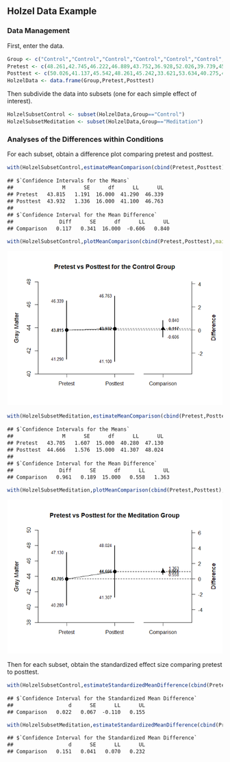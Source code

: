 
## Holzel Data Example

### Data Management

First, enter the data.


```r
Group <- c("Control","Control","Control","Control","Control","Control","Control","Control","Control","Control","Control","Control","Control","Control","Control","Control","Control","Meditation","Meditation","Meditation","Meditation","Meditation","Meditation","Meditation","Meditation","Meditation","Meditation","Meditation","Meditation","Meditation","Meditation","Meditation","Meditation")
Pretest <- c(48.261,42.745,46.222,46.889,43.752,36.928,52.026,39.739,45.503,45.386,44.745,31.725,40.562,39.216,46.771,48.314,46.065,43.072,41.922,48.366,49.725,40.013,39.673,38.405,52.51,41.281,42.157,41.281,57.843,41.935,45.281,29.673,46.144)
Posttest <- c(50.026,41.137,45.542,48.261,45.242,33.621,53.634,40.275,43.595,46.235,45.621,32.092,40.588,39.987,47.19,47.137,46.654,42.549,41.974,49.882,50.967,41.059,41.569,40.418,54.078,43.046,43.333,41.333,58,42.471,45.83,31.137,47.007)
HolzelData <- data.frame(Group,Pretest,Posttest)
```

Then subdivide the data into subsets (one for each simple effect of interest).


```r
HolzelSubsetControl <- subset(HolzelData,Group=="Control")
HolzelSubsetMeditation <- subset(HolzelData,Group=="Meditation")
```

### Analyses of the Differences within Conditions

For each subset, obtain a difference plot comparing pretest and posttest.


```r
with(HolzelSubsetControl,estimateMeanComparison(cbind(Pretest,Posttest)))
```

```
## $`Confidence Intervals for the Means`
##                M      SE      df      LL      UL
## Pretest   43.815   1.191  16.000  41.290  46.339
## Posttest  43.932   1.336  16.000  41.100  46.763
## 
## $`Confidence Interval for the Mean Difference`
##               Diff      SE      df      LL      UL
## Comparison   0.117   0.341  16.000  -0.606   0.840
```

```r
with(HolzelSubsetControl,plotMeanComparison(cbind(Pretest,Posttest),main="Pretest vs Posttest for the Control Group",ylab="Gray Matter"))
```

![](figures/Holzel-Data-Comparison-1.png)<!-- -->

```r
with(HolzelSubsetMeditation,estimateMeanComparison(cbind(Pretest,Posttest)))
```

```
## $`Confidence Intervals for the Means`
##                M      SE      df      LL      UL
## Pretest   43.705   1.607  15.000  40.280  47.130
## Posttest  44.666   1.576  15.000  41.307  48.024
## 
## $`Confidence Interval for the Mean Difference`
##               Diff      SE      df      LL      UL
## Comparison   0.961   0.189  15.000   0.558   1.363
```

```r
with(HolzelSubsetMeditation,plotMeanComparison(cbind(Pretest,Posttest),main="Pretest vs Posttest for the Meditation Group",ylab="Gray Matter"))
```

![](figures/Holzel-Data-Comparison-2.png)<!-- -->

Then for each subset, obtain the standardized effect size comparing pretest to posttest.


```r
with(HolzelSubsetControl,estimateStandardizedMeanDifference(cbind(Pretest,Posttest)))
```

```
## $`Confidence Interval for the Standardized Mean Difference`
##                  d      SE      LL      UL
## Comparison   0.022   0.067  -0.110   0.155
```

```r
with(HolzelSubsetMeditation,estimateStandardizedMeanDifference(cbind(Pretest,Posttest)))
```

```
## $`Confidence Interval for the Standardized Mean Difference`
##                  d      SE      LL      UL
## Comparison   0.151   0.041   0.070   0.232
```
